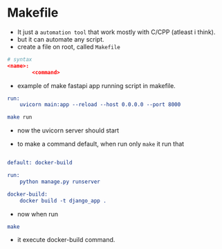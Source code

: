 # Makefile

- It just a `automation tool` that work mostly with C/CPP (atleast i think).
- but it can automate any script.
- create a file on root,  called `Makefile`

```cmake
# syntax
<name>:
        <command>
```

- example of make fastapi app running script in makefile.
```cmake
run:
    uvicorn main:app --reload --host 0.0.0.0 --port 8000
```

```bash
make run
```

- now the uvicorn server should start


- to make a command default, when run only `make` it run that
```cmake

default: docker-build

run:
    python manage.py runserver

docker-build:
    docker build -t django_app .

```

- now when run
```bash
make
```
-  it execute docker-build command.
